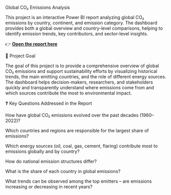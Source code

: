 Global CO₂ Emissions Analysis

This project is an interactive Power BI report analyzing global CO₂ emissions by country, continent, and emission category. The dashboard provides both a global overview and country-level comparisons, helping to identify emission trends, key contributors, and sector-level insights.

👉 [**Open the report here**](https://gubrie.github.io/CO2_emissions/)


🎯 Project Goal

The goal of this project is to provide a comprehensive overview of global CO₂ emissions and support sustainability efforts by visualizing historical trends, the main emitting countries, and the role of different energy sources. The dashboard helps decision-makers, researchers, and stakeholders quickly and transparently understand where emissions come from and which sources contribute the most to environmental impact.

❓ Key Questions Addressed in the Report

How have global CO₂ emissions evolved over the past decades (1960–2022)?

Which countries and regions are responsible for the largest share of emissions?

Which energy sources (oil, coal, gas, cement, flaring) contribute most to emissions globally and by country?

How do national emission structures differ?

What is the share of each country in global emissions?

What trends can be observed among the top emitters – are emissions increasing or decreasing in recent years?
